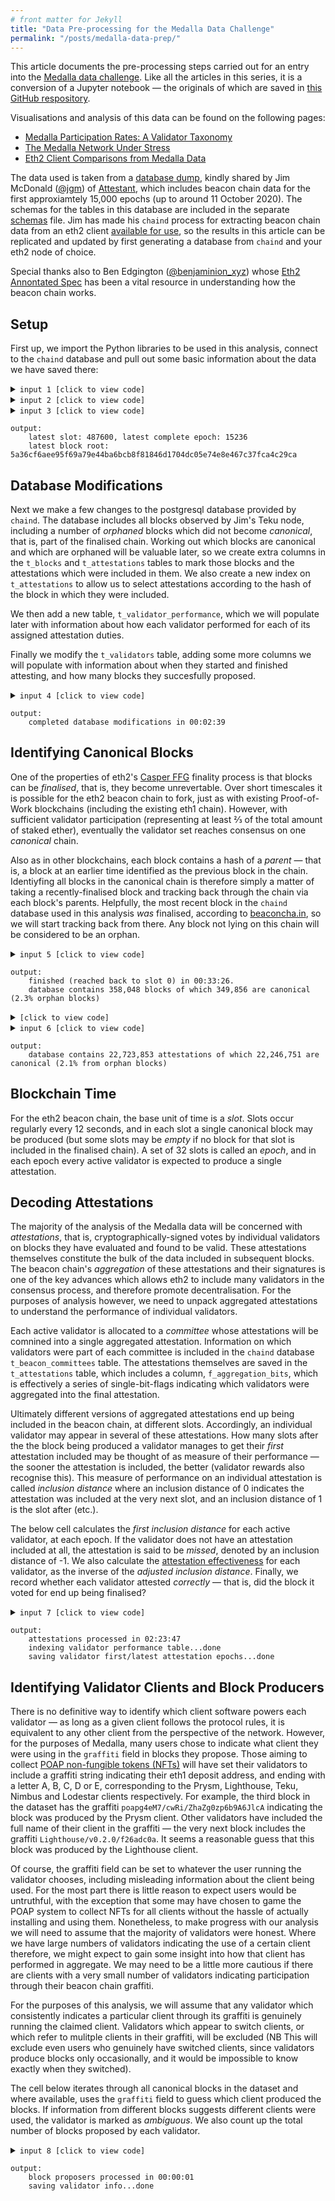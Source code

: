 ```yaml
---
# front matter for Jekyll
title: "Data Pre-processing for the Medalla Data Challenge"
permalink: "/posts/medalla-data-prep/"
---
```

This article documents the pre-processing steps carried out for an entry into the [Medalla data challenge](https://ethereum.org/en/eth2/get-involved/medalla-data-challenge/). Like all the articles in this series, it is a conversion of a Jupyter notebook — the originals of which are saved in [this GitHub respository](https://github.com/pintail-xyz/medalla_analysis).

 Visualisations and analysis of this data can be found on the following pages:

- [Medalla Participation Rates: A Validator Taxonomy](/posts/medalla-validator-taxonomy)
- [The Medalla Network Under Stress](/posts/medalla-network-stress)
- [Eth2 Client Comparisons from Medalla Data](/posts/medalla-client-comparison)

The data used is taken from a [database dump](http://mdc.mcdee.net/chain-487600.dmp), kindly shared by Jim McDonald ([@jgm](https://twitter.com/jgm)) of [Attestant](https://www.attestant.io/), which includes beacon chain data for the first approxiamtely 15,000 epochs (up to around 11 October 2020). The schemas for the tables in this database are included in the separate [schemas](schemas) file. Jim has made his `chaind` process for extracting beacon chain data from an eth2 client [available for use](https://github.com/wealdtech/chaind), so the results in this article can be replicated and updated by first generating a database from `chaind` and your eth2 node of choice.

Special thanks also to Ben Edgington ([@benjaminion_xyz](https://twitter.com/benjaminion_xyz)) whose [Eth2 Annontated Spec](https://benjaminion.xyz/eth2-annotated-spec/phase0/beacon-chain/) has been a vital resource in understanding how the beacon chain works.

## Setup
First up, we import the Python libraries to be used in this analysis, connect to the `chaind` database and pull out some basic information about the data we have saved there:

<details><summary><code>input 1 [click to view code]</code></summary>

```python
# imports
import time

import psycopg2
from bitlist import bitlist
from IPython.display import clear_output
```

</details>

<details><summary><code>input 2 [click to view code]</code></summary>

```python
# open/restart connection to chaind database
try:
    cursor.close()
    connection.close()
except:
    pass

connection = psycopg2.connect(user="chain", host="127.0.0.1", database="chain", password="medalla")
cursor = connection.cursor()
```

</details>

<details><summary><code>input 3 [click to view code]</code></summary>

```python
# basic info about the dataset
cursor.execute("SELECT MAX(f_slot) FROM t_blocks")
latest_slot = cursor.fetchone()[0]
n_slots = latest_slot + 1
n_epochs = (n_slots - (n_slots % 32)) // 32
print(f"latest slot: {latest_slot}, latest complete epoch: {n_epochs - 1}")

cursor.execute("SELECT f_slot, f_root FROM t_blocks ORDER BY f_slot DESC LIMIT 1")
latest_block = cursor.fetchone()
slot, root = latest_block[0], latest_block[1].hex()
print(f"latest block root: {root}")
```

</details>

```
output:
    latest slot: 487600, latest complete epoch: 15236
    latest block root: 5a36cf6aee95f69a79e44ba6bcb8f81846d1704dc05e74e8e467c37fca4c29ca
```

## Database Modifications
Next we make a few changes to the postgresql database provided by `chaind`. The database includes all blocks observed by Jim's Teku node, including a number of *orphaned* blocks which did not become *canonical*, that is, part of the finalised chain. Working out which blocks are canonical and which are orphaned will be valuable later, so we create extra columns in the `t_blocks` and `t_attestations` tables to mark those blocks and the attestations which were included in them. We also create a new index on `t_attestations` to allow us to select attestations according to the hash of the block in which they were included.

We then add a new table, `t_validator_performance`, which we will populate later with information about how each validator performed for each of its assigned attestation duties.

Finally we modify the `t_validators` table, adding some more columns we will populate with information about when they started and finished attesting, and how many blocks they succesfully proposed.

<details><summary><code>input 4 [click to view code]</code></summary>

```python
# database modifications required for this analysis

start_time = time.time()

print("adding f_canonical column to t_blocks table", end='\r')
cursor.execute("ALTER TABLE t_blocks DROP COLUMN IF EXISTS f_canonical")
cursor.execute("ALTER TABLE t_blocks ADD COLUMN f_canonical BOOLEAN DEFAULT false")

print("adding f_canonical and f_correct columns to t_attestations table", end='\r')
cursor.execute("ALTER TABLE t_attestations DROP COLUMN IF EXISTS f_canonical")
cursor.execute("ALTER TABLE t_attestations ADD COLUMN f_canonical BOOLEAN DEFAULT false")

print("adding i_inclusion_block_root index to t_attestations table     ", end='\r')
cursor.execute("DROP INDEX IF EXISTS i_inclusion_block_root")
cursor.execute("CREATE INDEX i_inclusion_block_root ON t_attestations (f_inclusion_block_root)")

print("creating t_validator_performance table                          ", end='\r')
cursor.execute("DROP TABLE IF EXISTS t_validator_performance")
cursor.execute("CREATE TABLE t_validator_performance (f_slot bigint NOT NULL PRIMARY KEY, "
               "f_validator_index int[], f_performance int[], f_effectiveness float[], f_correct int[])")

print("adding additional columns to t_validators table                 ", end='\r')
cursor.execute("ALTER TABLE t_validators "
               "DROP COLUMN IF EXISTS f_first_attested_epoch, "
               "DROP COLUMN IF EXISTS f_latest_attested_epoch, "
               "DROP COLUMN IF EXISTS f_client, "
               "DROP COLUMN IF EXISTS f_proposed_count")
cursor.execute("ALTER TABLE t_validators "
               "ADD COLUMN f_first_attested_epoch int DEFAULT -1, "
               "ADD COLUMN f_latest_attested_epoch int DEFAULT -1, "
               "ADD COLUMN f_client text, "
               "ADD COLUMN f_proposed_count int")

connection.commit()

elapsed = time.strftime("%H:%M:%S",time.gmtime(time.time() - start_time))
clear_output()
print(f"completed database modifications in {elapsed}")
```

</details>

```
output:
    completed database modifications in 00:02:39
```

## Identifying Canonical Blocks
One of the properties of eth2's [Casper FFG](https://arxiv.org/pdf/1710.09437.pdf) finality process is that blocks can be *finalised*, that is, they become unrevertable. Over short timescales it is possible for the eth2 beacon chain to fork, just as with existing Proof-of-Work blockchains (including the existing eth1 chain). However, with sufficient validator participation (representing at least ⅔ of the total amount of staked ether), eventually the validator set reaches consensus on one *canonical* chain.

Also as in other blockchains, each block contains a hash of a *parent* — that is, a block at an earlier time identified as the previous block in the chain. Identiyfing all blocks in the canonical chain is therefore simply a matter of taking a recently-finalised block and tracking back through the chain via each block's parents. Helpfully, the most recent block in the `chaind` database used in this analysis *was* finalised, according to [beaconcha.in](https://beaconcha.in), so we will start tracking back from there. Any block not lying on this chain will be considered to be an orphan.

<details><summary><code>input 5 [click to view code]</code></summary>

```python
# identify canonical blocks

# block 5a36cf6aee95f69a79e44ba6bcb8f81846d1704dc05e74e8e467c37fca4c29ca indicated as finalised on beaconcha.in.
# consider all ancestors of this block to be canonical.

start_time = time.time()

while True:
    # mark current block as canonical
    cursor.execute(f"UPDATE t_blocks SET f_canonical = true WHERE f_root = '\\x{root}'")
    
    # mark attestations from this block as canonical
    cursor.execute(f"UPDATE t_attestations SET f_canonical = true WHERE f_inclusion_block_root = '\\x{root}'")
    
    # identify parent block
    cursor.execute(f"SELECT f_slot, f_parent_root FROM t_blocks WHERE f_root = '\\x{root}'")
    result = cursor.fetchone()
    
    # exit loop if this block's parent is not in database (or slot=0 in which case no parent)
    if not result:
        break
    
    slot, root = result[0], result[1].hex()
    
    # show progress info
    if slot % 32 == 0:
        seconds = time.time() - start_time
        elapsed = time.strftime("%H:%M:%S",time.gmtime(seconds))
        done = 1 - (slot+1) / n_slots
        left = time.strftime("%H:%M:%S",time.gmtime(seconds * (1 / done - 1)))
        print(f"working backwards through blocks / current slot: {slot} ({100*done:.2f}% complete) / "
              f"{elapsed} elapsed / {left} left     ", end='\r')

connection.commit()

clear_output()
print(f"finished (reached back to slot {slot:,}) in {elapsed}.")

cursor.execute("SELECT COUNT(*), SUM(f_canonical::int) FROM t_blocks")
result = cursor.fetchone()
orphan_ratio = 1 - result[1] / result[0]
print(f"database contains {result[0]:,} blocks of which {result[1]:,} are canonical "
      F"({100*orphan_ratio:.1f}% orphan blocks)")
```

</details>

```
output:
    finished (reached back to slot 0) in 00:33:26.
    database contains 358,048 blocks of which 349,856 are canonical (2.3% orphan blocks)
```

<details><summary><code>[click to view code]</code></summary>

```python
# (this code is an optimisation for the calculations below but has not been used)

# identify chain head for each slot
head = []
for slot in range(n_slots):
    cursor.execute(f"SELECT f_root FROM t_blocks WHERE f_slot = {slot} AND f_canonical")
    result = cursor.fetchone()
    if result:
        head_slot, head_root = slot, result[0].hex()
    head.append([head_slot, head_root])

# find the gap to the next canonical block at each slot
gap = 1
for i, h in enumerate(head):
    while i+gap < len(head) and head[i+gap][0] != i+gap:
        gap += 1
    h.append(gap)
    gap = 1
```

</details>

<details><summary><code>input 6 [click to view code]</code></summary>

```python
# check proportion of attestations from canoncial blocks broadly matches block orphan ratio
cursor.execute("SELECT COUNT(*), SUM(f_canonical::int) FROM t_attestations")
result = cursor.fetchone()

print(f"database contains {result[0]:,} attestations of which {result[1]:,} are canonical "
      f"({100 * (1 - result[1] / result[0]):.1f}% from orphan blocks)")
```

</details>

```
output:
    database contains 22,723,853 attestations of which 22,246,751 are canonical (2.1% from orphan blocks)
```

## Blockchain Time
For the eth2 beacon chain, the base unit of time is a *slot*. Slots occur regularly every 12 seconds, and in each slot a single canonical block may be produced (but some slots may be *empty* if no block for that slot is included in the finalised chain). A set of 32 slots is called an *epoch*, and in each epoch every active validator is expected to produce a single attestation. 

## Decoding Attestations
The majority of the analysis of the Medalla data will be concerned with *attestations*, that is, cryptographically-signed votes by individual validators on blocks they have evaluated and found to be valid. These attestations themselves constitute the bulk of the data included in subsequent blocks. The beacon chain's *aggregation* of these attestations and their signatures is one of the key advances which allows eth2 to include many validators in the consensus process, and therefore promote decentralisation. For the purposes of analysis however, we need to unpack aggregated attestations to understand the performance of individual validators.

Each active validator is allocated to a *committee* whose attestations will be comnined into a single aggregated attestation. Information on which validators were part of each committee is included in the `chaind` database `t_beacon_committees` table. The attestations themselves are saved in the `t_attestations` table, which includes a column, `f_aggregation_bits`, which is effectively a series of single-bit-flags indicating which validators were aggregated into the final attestation.

Ultimately different versions of aggregated attestations end up being included in the beacon chain, at different slots. Accordingly, an individual validator may appear in several of these attestations. How many slots after the the block being produced a validator manages to get their *first* attestation included may be thought of as measure of their performance — the sooner the attestation is included, the better (validator rewards also recognise this). This measure of performance on an individual attestation is called *inclusion distance* where an inclusion distance of 0 indicates the attestation was included at the very next slot, and an inclusion distance of 1 is the slot after (etc.).

The below cell calculates the *first inclusion distance* for each active validator, at each epoch. If the validator does not have an attestation included at all, the attestation is said to be *missed*, denoted by an inclusion distance of -1. We also calculate the [attestation effectiveness](https://www.attestant.io/posts/defining-attestation-effectiveness/) for each validator, as the inverse of the *adjusted inclusion distance*. Finally, we record whether each validator attested *correctly* — that is, did the block it voted for end up being finalised?

<details><summary><code>input 7 [click to view code]</code></summary>

```python
# decode attestations, calculate performance, identify first/latest attestation for each validator

def decode_attestation(aggregation_bits, committee):
    n_validators = len(committee)
    aggregation_bitlist = bitlist(aggregation_bits.tobytes()[::-1])[:-(n_validators+1):-1]
    attested = [True if bit == 1 else False for bit in aggregation_bitlist]
    return attested

cursor.execute("SELECT COUNT(*) FROM t_validators")
n_validators = cursor.fetchone()[0]
validator_info = [{"first_epoch":  -1, "latest_epoch": -1} for i in range(n_validators)]

start_time = time.time()
#last_update = 0

for slot in range(latest_slot):
    epoch = slot // 32
    # get committees of validators assigned for attestation this slot
    cursor.execute(f"SELECT f_committee FROM t_beacon_committees WHERE f_slot = {slot} ORDER BY f_index")
    result = cursor.fetchall()
    # committee_lookup is a list of committees (themselves lists of validator indices) for this slot
    committee_lookup = [result[committee_index][0] for committee_index in range(len(result))]
    # committee_performance is the inclusion distance if committee member attested, -1 otherwise
    committee_performance   = [[-1] * len(committee) for committee in committee_lookup]
    # committee_effectiveness is inverse of the adjusted inclusion distance (accounting for empty slots)
    committee_effectiveness = [[0]  * len(committee) for committee in committee_lookup]
    # committee_correct says whether each member of the committee voted for a canonical block
    committee_correct       = [[0]  * len(committee) for committee in committee_lookup]
    
    # work out when the first attestation opportunity for this slot was
    cursor.execute(f"SELECT MIN(f_slot) FROM t_blocks WHERE f_slot > {slot} AND f_canonical = true")
    earliest_inclusion_slot = cursor.fetchone()[0]
    min_distance = earliest_inclusion_slot - slot - 1
    
    # get the chain head at this slot
    cursor.execute(f"SELECT f_slot, f_root FROM t_blocks WHERE f_slot <= {slot} AND f_canonical "
                   f"ORDER BY f_slot DESC LIMIT 1")
    result = cursor.fetchone()
    head_slot, head_root = result[0], result[1].hex()
    
    # get all canonical attestations made for this slot
    cursor.execute(f"SELECT f_committee_index, f_inclusion_slot, f_aggregation_bits, "
                   f"f_inclusion_block_root, f_beacon_block_root FROM t_attestations "
                   f"WHERE f_slot = {slot} AND f_canonical ORDER BY f_inclusion_slot")
    attestations = cursor.fetchall()
    
    for attestation in attestations:
        committee_index, inclusion_slot, aggregation_bits = attestation[:3]
        inclusion_root, attestation_head_root = attestation[3].hex(), attestation[4].hex()
        
        correct = 1 if attestation_head_root == head_root else -1
        
        inclusion_distance = inclusion_slot - slot - 1
        committee_participation = decode_attestation(aggregation_bits, committee_lookup[committee_index])
        
        # record the shortest inclusion_distance for each member
        for position, participated in enumerate(committee_participation):
            if participated and (committee_performance[committee_index][position] == -1):
                committee_performance[committee_index][position] = inclusion_distance
                committee_effectiveness[committee_index][position] = 1 / (1 + inclusion_distance - min_distance)
                committee_correct[committee_index][position] = correct
        
    # flatten lookup tables
    validators_flat    = [el for committee in committee_lookup        for el in committee]
    performance_flat   = [el for committee in committee_performance   for el in committee]
    effectiveness_flat = [el for committee in committee_effectiveness for el in committee]
    correct_flat       = [el for committee in committee_correct       for el in committee]
    cursor.execute("INSERT INTO t_validator_performance VALUES (%s, %s, %s, %s, %s)",
                       (slot, validators_flat, performance_flat, effectiveness_flat, correct_flat))

    # save attestation performance/effectiveness and update first/latest attestation info
    for i, validator in enumerate(validators_flat):
        if performance_flat[i] != -1:
            validator_info[validator]['latest_epoch'] = epoch
            if validator_info[validator]['first_epoch'] == -1:
                validator_info[validator]['first_epoch'] = epoch
            
    seconds = time.time() - start_time
    elapsed = time.strftime("%H:%M:%S",time.gmtime(seconds))
    left = time.strftime("%H:%M:%S",time.gmtime(seconds * (n_slots / (slot+1)-1)))
    percentage = 100*(slot+1)/n_slots
    
    print(f"processing attestations: epoch {epoch} of {n_epochs} ({percentage:.2f}%) / "
          f"{elapsed} elapsed / {left} left       ", end='\r')

clear_output()
print(f"attestations processed in {elapsed}")

print("indexing validator performance table...", end='')
cursor.execute("CREATE INDEX i_epoch ON t_validator_performance (f_slot)")
print("done")

print("saving validator first/latest attestation epochs...", end='')
for validator_index, info in enumerate(validator_info):
    cursor.execute(f"UPDATE t_validators "
                   f"SET f_first_attested_epoch = {info['first_epoch']}, "
                   f"   f_latest_attested_epoch = {info['latest_epoch']}"
                   f"WHERE f_index = {validator_index}")
print("done")

connection.commit()
```

</details>

```
output:
    attestations processed in 02:23:47
    indexing validator performance table...done
    saving validator first/latest attestation epochs...done
```

## Identifying Validator Clients and Block Producers
There is no definitive way to identify which client software powers each validator — as long as a given client follows the protocol rules, it is equivalent to any other client from the perspective of the network. However, for the purposes of Medalla, many users chose to indicate what client they were using in the `graffiti` field in blocks they propose. Those aiming to collect [POAP non-fungible tokens (NFTs)](https://beaconcha.in/poap) will have set their validators to include a graffiti string indicating their eth1 deposit address, and ending with a letter A, B, C, D or E, corresponding to the Prysm, Lighthouse, Teku, Nimbus and Lodestar clients respectively. For example, the third block in the dataset has the graffiti `poapg4eM7/cwRi/ZhaZg0zp6b9A6JlcA` indicating the block was produced by the Prysm client. Other validators have included the full name of their client in the graffiti — the very next block includes the graffiti `Lighthouse/v0.2.0/f26adc0a`. It seems a reasonable guess that this block was produced by the Lighthouse client.

Of course, the graffiti field can be set to whatever the user running the validator chooses, including misleading information about the client being used. For the most part there is little reason to expect users would be untruthful, with the exception that some may have chosen to game the POAP system to collect NFTs for all clients without the hassle of actually installing and using them. Nonetheless, to make progress with our analysis we will need to assume that the majority of validators were honest. Where we have large numbers of validators indicating the use of a certain client therefore, we might expect to gain  some insight into how that client has performed in aggregate. We may need to be a little more cautious if there are clients with a very small number of validators indicating participation through their beacon chain graffiti.

For the purposes of this analysis, we will assume that any validator which consistently indicates a particular client through its graffiti is genuinely running the claimed client. Validators which appear to switch clients, or which refer to mulitple clients in their graffiti, will be excluded (NB This will exclude even users who genuinely have switched clients, since validators produce blocks only occasionally, and it would be impossible to know exactly when they switched).

The cell below iterates through all canonical blocks in the dataset and where available, uses the `graffiti` field to guess which client produced the blocks. If information from different blocks suggests different clients were used, the validator is marked as *ambiguous*. We also count up the total number of blocks proposed by each validator.

<details><summary><code>input 8 [click to view code]</code></summary>

```python
# determine validator clients from block graffiti, count proposed blocks per validator

clients = [''] * n_validators
block_counts = [0] * n_validators

cursor.execute(f"SELECT f_proposer_index, f_graffiti FROM t_blocks WHERE f_canonical = true")
proposer_info = cursor.fetchall()

start_time = time.time()
last_update = 0

for i, info in enumerate(proposer_info):
    validator_index, graffiti = info[0], info[1].tobytes().decode(errors='ignore').lower()
    
    block_counts[validator_index] += 1
    
    prior = clients[validator_index]
    
    if prior == "ambiguous":
        continue

    pr_flag = (graffiti[:4] == "poap" and graffiti[-1] == "a") or graffiti.find("prysm")      != -1
    li_flag = (graffiti[:4] == "poap" and graffiti[-1] == "b") or graffiti.find("lighthouse") != -1
    te_flag = (graffiti[:4] == "poap" and graffiti[-1] == "c") or graffiti.find("teku")       != -1
    ni_flag = (graffiti[:4] == "poap" and graffiti[-1] == "d") or graffiti.find("nimbus")     != -1
    lo_flag = (graffiti[:4] == "poap" and graffiti[-1] == "e") or graffiti.find("lodestar")   != -1
    n_flags = pr_flag + li_flag + te_flag + ni_flag + lo_flag
    
    if n_flags > 1:
        clients[validator_index] = "ambiguous"
    elif pr_flag:
        clients[validator_index] = "prysm"      if prior in ["", "prysm"]      else "ambiguous"
    elif li_flag:
        clients[validator_index] = "lighthouse" if prior in ["", "lighthouse"] else "ambiguous"
    elif te_flag:
        clients[validator_index] = "teku"       if prior in ["", "teku"]       else "ambiguous"
    elif ni_flag:
        clients[validator_index] = "nimbus"     if prior in ["", "nimbus"]     else "ambiguous"
    elif lo_flag:
        clients[validator_index] = "lodestar"   if prior in ["", "lodestar"]   else "ambiguous"
        
    # show progress info
    if time.time() - last_update > 0.05:
        last_update = time.time()
        seconds = time.time() - start_time
        elapsed = time.strftime("%H:%M:%S",time.gmtime(seconds))
        done = (i+1) / len(proposer_info)
        left = time.strftime("%H:%M:%S",time.gmtime(seconds * (1 / done - 1)))
        print(f"working through blocks / {100*done:.2f}% complete / "
              f"{elapsed} elapsed / {left} left", end='\r')

clear_output()
print(f"block proposers processed in {elapsed}")
print("saving validator info...", end='')
for i, client in enumerate(clients):
    cursor.execute("UPDATE t_validators SET f_client = %s, f_proposed_count = %s"
                   "WHERE f_index = %s", (client, block_counts[i], i))

connection.commit()
print("done")
```

</details>

```
output:
    block proposers processed in 00:00:01
    saving validator info...done
```
